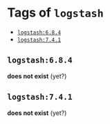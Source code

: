 <!-- THIS FILE IS GENERATED VIA './update-remote.sh' -->

# Tags of `logstash`

-	[`logstash:6.8.4`](#logstash684)
-	[`logstash:7.4.1`](#logstash741)

## `logstash:6.8.4`

**does not exist** (yet?)

## `logstash:7.4.1`

**does not exist** (yet?)

